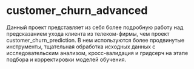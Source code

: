 # customer_churn_advanced
Данный проект представляет из себя более подробную работу над предсказанием ухода клиента из телеком-фирмы, чем проект customer_churn_prediction. В нем используются более продвинутые инструменты, тщательная обработка исходных данных с исследовательским анализом, кросс-валидация и гридсерч на этапе подбора и корректировки моделей обучения.
